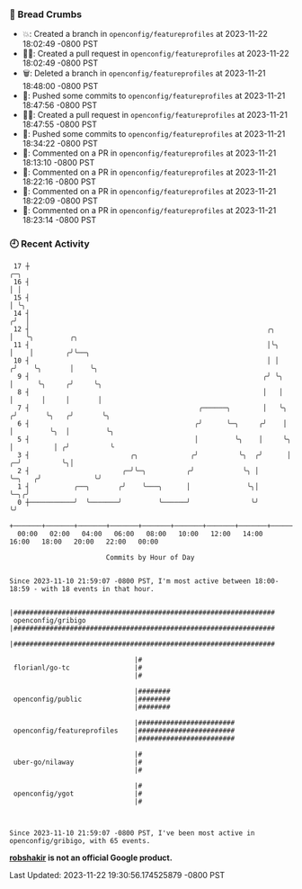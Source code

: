 ### 🍞 Bread Crumbs

 * 💥: Created a branch in `openconfig/featureprofiles` at 2023-11-22 18:02:49 -0800 PST
 * ✍🏼: Created a pull request in `openconfig/featureprofiles` at 2023-11-22 18:02:49 -0800 PST
 * 🗑: Deleted a branch in `openconfig/featureprofiles` at 2023-11-21 18:48:00 -0800 PST
 * 🚢: Pushed some commits to `openconfig/featureprofiles` at 2023-11-21 18:47:56 -0800 PST
 * ✍🏼: Created a pull request in `openconfig/featureprofiles` at 2023-11-21 18:47:55 -0800 PST
 * 🚢: Pushed some commits to `openconfig/featureprofiles` at 2023-11-21 18:34:22 -0800 PST
 * 💬: Commented on a PR in  `openconfig/featureprofiles` at 2023-11-21 18:13:10 -0800 PST
 * 💬: Commented on a PR in  `openconfig/featureprofiles` at 2023-11-21 18:22:16 -0800 PST
 * 💬: Commented on a PR in  `openconfig/featureprofiles` at 2023-11-21 18:22:09 -0800 PST
 * 💬: Commented on a PR in  `openconfig/featureprofiles` at 2023-11-21 18:23:14 -0800 PST

### 🕘 Recent Activity
```
 17 ┼                                                                            ╭─╮
 16 ┤                                                                            │ │
 15 ┤                                                                            │ ╰╮
 14 ┤                                                                           ╭╯  │
 12 ┤                                                           ╭╮              │   ╰╮         ╭╮
 11 ┤                                                           │╰╮             │    │        ╭╯╰──╮
 10 ┤                                                           │ │            ╭╯    ╰╮       │    ╰╮
  9 ┤                                                          ╭╯ ╰╮           │      ╰╮     ╭╯     ╰╮
  8 ┤                                                          │   │           │       │     │       │
  7 ┤                                          ╭──────╮        │   ╰╮         ╭╯       ╰╮   ╭╯       ╰╮
  6 ┤                                         ╭╯      ╰─╮     ╭╯    │         │         ╰╮  │         ╰╮
  5 ┤                                         │         ╰╮    │     ╰╮        │          │ ╭╯          ╰
  3 ┤                         ╭╮             ╭╯          ╰╮  ╭╯      │      ╭─╯          ╰╮│
  2 ┤                       ╭─╯╰─╮          ╭╯            ╰╮ │       ╰─╮   ╭╯             ╰╯
  1 ┤           ╭──╮       ╭╯    ╰───╮      │              ╰╮│         ╰─╮╭╯
  0 ┼───────────╯  ╰───────╯         ╰──────╯               ╰╯           ╰╯
    +───────+───────+───────+───────+───────+───────+───────+───────+───────+───────+───────+───────+────
  00:00   02:00   04:00   06:00   08:00   10:00   12:00   14:00   16:00   18:00   20:00   22:00   00:00   

						Commits by Hour of Day


Since 2023-11-10 21:59:07 -0800 PST, I'm most active between 18:00-18:59 - with 18 events in that hour.

```



```
                               |#################################################################
 openconfig/gribigo            |#################################################################
                               |#################################################################

                               |#
 florianl/go-tc                |#
                               |#

                               |########
 openconfig/public             |########
                               |########

                               |########################
 openconfig/featureprofiles    |########################
                               |########################

                               |#
 uber-go/nilaway               |#
                               |#

                               |#
 openconfig/ygot               |#
                               |#



Since 2023-11-10 21:59:07 -0800 PST, I've been most active in openconfig/gribigo, with 65 events.

```
**[robshakir](mailto:robjs@google.com) is not an official Google product.**  


Last Updated: 2023-11-22 19:30:56.174525879 -0800 PST

